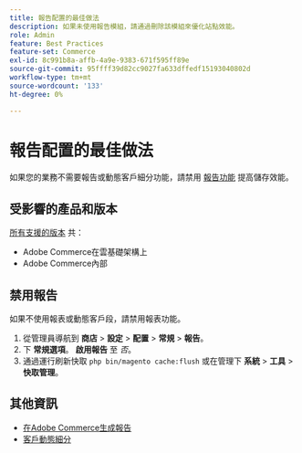 ```yaml
---
title: 報告配置的最佳做法
description: 如果未使用報告模組，請通過刪除該模組來優化站點效能。
role: Admin
feature: Best Practices
feature-set: Commerce
exl-id: 8c991b8a-affb-4a9e-9383-671f595ff89e
source-git-commit: 95ffff39d82cc9027fa633dffedf15193040802d
workflow-type: tm+mt
source-wordcount: '133'
ht-degree: 0%

---
```


# 報告配置的最佳做法

如果您的業務不需要報告或動態客戶細分功能，請禁用 [報告功能](https://docs.magento.com/user-guide/configuration/general/reports.html) 提高儲存效能。

## 受影響的產品和版本

[所有支援的版本](../../../release/versions.md) 共：

- Adobe Commerce在雲基礎架構上
- Adobe Commerce內部

## 禁用報告

如果不使用報表或動態客戶段，請禁用報表功能。

1. 從管理員導航到 **商店** > **設定** > **配置** > **常規** > **報告**。
1. 下 **常規選項**。 **啟用報告** 至 *否*。
1. 通過運行刷新快取 `php bin/magento cache:flush` 或在管理下 **系統** > **工具** > **快取管理**。

## 其他資訊

- [在Adobe Commerce生成報告](https://docs.magento.com/user-guide/reports.html)
- [客戶動態細分](https://docs.magento.com/user-guide/marketing/customer-segments.html)
